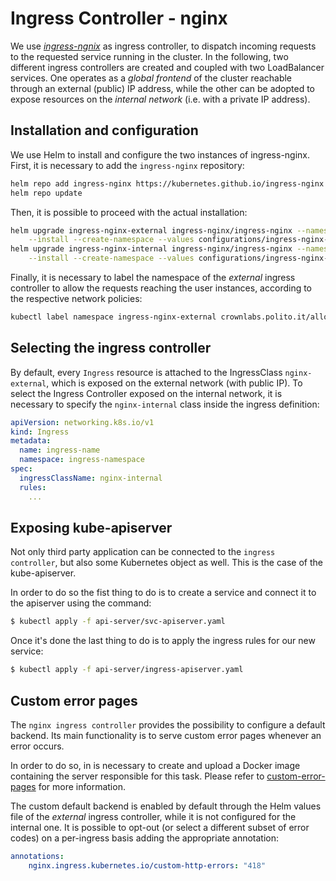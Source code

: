 # Ingress Controller - nginx

We use [*ingress-ngnix*](https://kubernetes.github.io/ingress-nginx/) as ingress controller, to dispatch incoming requests to the requested service running in the cluster.
In the following, two different ingress controllers are created and coupled with two LoadBalancer services.
One operates as a *global frontend* of the cluster reachable through an external (public) IP address, while the other can be adopted to expose resources on the *internal network* (i.e. with a private IP address).

## Installation and configuration

We use Helm to install and configure the two instances of ingress-nginx.
First, it is necessary to add the `ingress-nginx` repository:

```sh
helm repo add ingress-nginx https://kubernetes.github.io/ingress-nginx
helm repo update
```

Then, it is possible to proceed with the actual installation:

```sh
helm upgrade ingress-nginx-external ingress-nginx/ingress-nginx --namespace ingress-nginx-external \
    --install --create-namespace --values configurations/ingress-nginx-external.yaml
helm upgrade ingress-nginx-internal ingress-nginx/ingress-nginx --namespace ingress-nginx-internal \
    --install --create-namespace --values configurations/ingress-nginx-internal.yaml
```

Finally, it is necessary to label the namespace of the *external* ingress controller to allow the requests
reaching the user instances, according to the respective network policies:

```sh
kubectl label namespace ingress-nginx-external crownlabs.polito.it/allow-instance-access=true
```

## Selecting the ingress controller

By default, every `Ingress` resource is attached to the IngressClass `nginx-external`, which is exposed on the external network (with public IP).
To select the Ingress Controller exposed on the internal network, it is necessary to specify the `nginx-internal` class inside the ingress definition:

```yaml
apiVersion: networking.k8s.io/v1
kind: Ingress
metadata:
  name: ingress-name
  namespace: ingress-namespace
spec:
  ingressClassName: nginx-internal
  rules:
    ...
```

## Exposing kube-apiserver

Not only third party application can be connected to the `ingress controller`, but also some Kubernetes object as well. This is the case of the kube-apiserver.

In order to do so the fist thing to do is to create a service and connect it to the apiserver using the command:

```sh
$ kubectl apply -f api-server/svc-apiserver.yaml
```

Once it's done the last thing to do is to apply the ingress rules for our new service:

```sh
$ kubectl apply -f api-server/ingress-apiserver.yaml
```

## Custom error pages

The `nginx ingress controller` provides the possibility to configure a default backend.
Its main functionality is to serve custom error pages whenever an error occurs.

In order to do so, in is necessary to create and upload a Docker image containing the server responsible for this task.
Please refer to [custom-error-pages](custom-error-pages/README.md) for more information.

The custom default backend is enabled by default through the Helm values file of the *external* ingress controller, while it is not configured for the internal one.
It is possible to opt-out (or select a different subset of error codes) on a per-ingress basis adding the appropriate annotation:

```yaml
annotations:
    nginx.ingress.kubernetes.io/custom-http-errors: "418"
```
